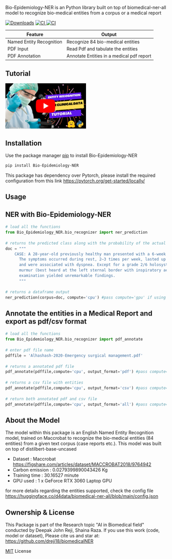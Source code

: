 Bio-Epidemiology-NER is an Python library built on top of biomedical-ner-all model to recognize bio-medical entities from a corpus or a medical report

[![Downloads](https://static.pepy.tech/personalized-badge/bio-epidemiology-ner?period=total&units=international_system&left_color=black&right_color=green&left_text=Downloads)](https://pepy.tech/project/bio-epidemiology-ner)
<a href="https://pypi.org/project/Bio-Epidemiology-NER/">
    <img alt="CI" src="https://img.shields.io/badge/pypi-v0.1.3-orange">
</a>
<a href="https://youtu.be/rYJOpUVWszY">
    <img alt="CI" src="https://img.shields.io/badge/Demo-Video-red">
</a>

| Feature  | Output  |
|---|---|
| Named Entity Recognition | Recognize 84 bio-medical entities |
| PDF Input | Read Pdf and tabulate the entities|
| PDF Annotation | Annotate Entities in a medical pdf report|

## Tutorial
[<img src="https://github.com/dreji18/Bio-Epidemiology-NER/blob/main/output/thumbnail.png" width="50%">](https://youtu.be/xpiDPdBpS18 "Watch the video")

## Installation

Use the package manager [pip](https://pip.pypa.io/en/stable/) to install Bio-Epidemiology-NER

```bash
pip install Bio-Epidemiology-NER
```

This package has dependency over Pytorch, please install the required configuration from this link https://pytorch.org/get-started/locally/

## Usage

## NER with Bio-Epidemiology-NER
```python
# load all the functions
from Bio_Epidemiology_NER.bio_recognizer import ner_prediction

# returns the predicted class along with the probability of the actual EnvBert model
doc = """
	CASE: A 28-year-old previously healthy man presented with a 6-week history of palpitations. 
      The symptoms occurred during rest, 2–3 times per week, lasted up to 30 minutes at a time 
      and were associated with dyspnea. Except for a grade 2/6 holosystolic tricuspid regurgitation 
      murmur (best heard at the left sternal border with inspiratory accentuation), physical 
      examination yielded unremarkable findings.
      """

# returns a dataframe output
ner_prediction(corpus=doc, compute='cpu') #pass compute='gpu' if using gpu

```

## Annotate the entities in a Medical Report and export as pdf/csv format 
```python
# load all the functions
from Bio_Epidemiology_NER.bio_recognizer import pdf_annotate

# enter pdf file name
pdffile = 'Alhashash-2020-Emergency surgical management.pdf'

# returns a annotated pdf file
pdf_annotate(pdffile,compute='cpu', output_format='pdf') #pass compute='gpu' if using gpu

# returns a csv file with entities
pdf_annotate(pdffile,compute='cpu', output_format='csv') #pass compute='gpu' if using gpu

# return both annotated pdf and csv file
pdf_annotate(pdffile,compute='cpu', output_format='all') #pass compute='gpu' if using gpu

```


## About the Model
The model within this package is an English Named Entity Recognition model, trained on Maccrobat to recognize the bio-medical entities (84 entities) from a given text corpus (case reports etc.). This model was built on top of distilbert-base-uncased

- Dataset : Maccrobat https://figshare.com/articles/dataset/MACCROBAT2018/9764942
- Carbon emission : 0.0279399890043426 Kg
- Training time : 30.16527 minute
- GPU used : 1 x GeForce RTX 3060 Laptop GPU

for more details regarding the entities supported, check the config file https://huggingface.co/d4data/biomedical-ner-all/blob/main/config.json

## Ownership & License
This Package is part of the Research topic "AI in Biomedical field" conducted by Deepak John Reji, Shaina Raza. If you use this work (code, model or dataset),
Please cite us and star at: https://github.com/dreji18/biomedicalNER

[MIT](https://choosealicense.com/licenses/mit/) License
